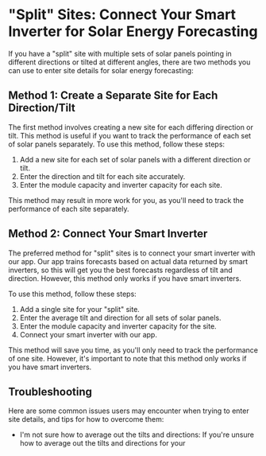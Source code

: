 # "Split" Sites: Connect Your Smart Inverter for Solar Energy Forecasting

If you have a "split" site with multiple sets of solar panels pointing in different directions or tilted at different angles, there are two methods you can use to enter site details for solar energy forecasting:

## Method 1: Create a Separate Site for Each Direction/Tilt

The first method involves creating a new site for each differing direction or tilt. This method is useful if you want to track the performance of each set of solar panels separately. To use this method, follow these steps:

1. Add a new site for each set of solar panels with a different direction or tilt.
2. Enter the direction and tilt for each site accurately.
3. Enter the module capacity and inverter capacity for each site.

This method may result in more work for you, as you'll need to track the performance of each site separately.

## Method 2: Connect Your Smart Inverter

The preferred method for "split" sites is to connect your smart inverter with our app. Our app trains forecasts based on actual data returned by smart inverters, so this will get you the best forecasts regardless of tilt and direction. However, this method only works if you have smart inverters.

To use this method, follow these steps:

1. Add a single site for your "split" site.
2. Enter the average tilt and direction for all sets of solar panels.
3. Enter the module capacity and inverter capacity for the site.
4. Connect your smart inverter with our app.

This method will save you time, as you'll only need to track the performance of one site. However, it's important to note that this method only works if you have smart inverters.

## Troubleshooting

Here are some common issues users may encounter when trying to enter site details, and tips for how to overcome them:

- I'm not sure how to average out the tilts and directions: If you're unsure how to average out the tilts and directions for your
